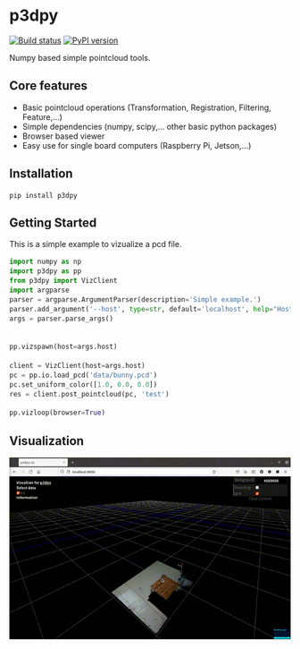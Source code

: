# p3dpy

[![Build status](https://github.com/WillRobotics/p3dpy/actions/workflows/ubuntu.yml/badge.svg)](https://github.com/WillRobotics/p3dpy/actions/workflows/ubuntu.yml/badge.svg)
[![PyPI version](https://badge.fury.io/py/p3dpy.svg)](https://badge.fury.io/py/p3dpy)

Numpy based simple pointcloud tools.

## Core features

* Basic pointcloud operations (Transformation, Registration, Filtering, Feature,...)
* Simple dependencies (numpy, scipy,... other basic python packages)
* Browser based viewer
* Easy use for single board computers (Raspberry Pi, Jetson,...)

## Installation

```
pip install p3dpy
```

## Getting Started

This is a simple example to vizualize a pcd file.

```py
import numpy as np
import p3dpy as pp
from p3dpy import VizClient
import argparse
parser = argparse.ArgumentParser(description='Simple example.')
parser.add_argument('--host', type=str, default='localhost', help="Host address.")
args = parser.parse_args()


pp.vizspawn(host=args.host)

client = VizClient(host=args.host)
pc = pp.io.load_pcd('data/bunny.pcd')
pc.set_uniform_color([1.0, 0.0, 0.0])
res = client.post_pointcloud(pc, 'test')

pp.vizloop(browser=True)
```

## Visualization
![demo](https://raw.githubusercontent.com/WillRobotics/p3dpy/master/assets/p3dpy_demo.gif)
